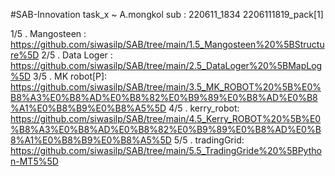 #SAB-Innovation
task_x ~ A.mongkol 
sub : 220611_1834
2206111819_pack[1]

1/5 . Mangosteen : https://github.com/siwasilp/SAB/tree/main/1.5_Mangosteen%20%5BStructure%5D
2/5 . Data Loger : https://github.com/siwasilp/SAB/tree/main/2.5_DataLoger%20%5BMapLog%5D
3/5 . MK robot[P]: https://github.com/siwasilp/SAB/tree/main/3.5_MK_ROBOT%20%5B%E0%B8%A3%E0%B8%AD%E0%B8%82%E0%B9%89%E0%B8%AD%E0%B8%A1%E0%B8%B9%E0%B8%A5%5D
4/5 . kerry_robot: https://github.com/siwasilp/SAB/tree/main/4.5_Kerry_ROBOT%20%5B%E0%B8%A3%E0%B8%AD%E0%B8%82%E0%B9%89%E0%B8%AD%E0%B8%A1%E0%B8%B9%E0%B8%A5%5D
5/5 . tradingGrid: https://github.com/siwasilp/SAB/tree/main/5.5_TradingGride%20%5BPython-MT5%5D 

